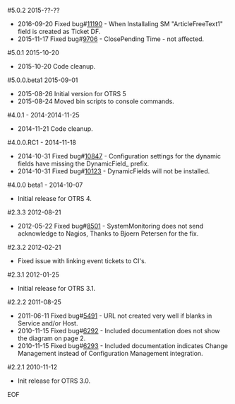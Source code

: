 #5.0.2 2015-??-??
 - 2016-09-20 Fixed bug#[11190](http://bugs.otrs.org/show_bug.cgi?id=11190) - When Installaling SM "ArticleFreeText1" field is created as Ticket DF.
 - 2015-11-17 Fixed bug#[9706](http://bugs.otrs.org/show_bug.cgi?id=9706) - ClosePending Time - not affected.

#5.0.1 2015-10-20
- 2015-10-20 Code cleanup.

#5.0.0.beta1 2015-09-01
 - 2015-08-26 Initial version for OTRS 5
 - 2015-08-24 Moved bin scripts to console commands.

#4.0.1 - 2014-2014-11-25
 - 2014-11-21 Code cleanup.

#4.0.0.RC1 - 2014-11-18
 - 2014-10-31 Fixed bug#[10847](http://bugs.otrs.org/show_bug.cgi?id=10847) - Configuration settings for the dynamic fields have missing the DynamicField_ prefix.
 - 2014-10-31 Fixed bug#[10123](http://bugs.otrs.org/show_bug.cgi?id=10123) - DynamicFields will not be installed.

#4.0.0 beta1 - 2014-10-07
 - Initial release for OTRS 4.

#2.3.3 2012-08-21
 - 2012-05-22 Fixed bug#[8501](http://bugs.otrs.org/show_bug.cgi?id=8501) - SystemMonitoring does not send acknowledge to Nagios, Thanks to Bjoern Petersen for the fix.

#2.3.2 2012-02-21
 - Fixed issue with linking event tickets to CI's.

#2.3.1 2012-01-25
 - Initial release for OTRS 3.1.

#2.2.2 2011-08-25
 - 2011-06-11 Fixed bug#[5491](http://bugs.otrs.org/show_bug.cgi?id=5491) - URL not created very well if blanks in Service and/or Host.
 - 2010-11-15 Fixed bug#[6292](http://bugs.otrs.org/show_bug.cgi?id=6292) - Included documentation does not show the diagram on page 2.
 - 2010-11-15 Fixed bug#[6293](http://bugs.otrs.org/show_bug.cgi?id=6293) - Included documentation indicates Change Management instead of Configuration Management integration.

#2.2.1 2010-11-12
 - Init release for OTRS 3.0.

EOF
